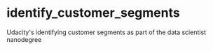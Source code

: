 # identify_customer_segments
Udacity's identifying customer segments as part of the data scientist nanodegree
